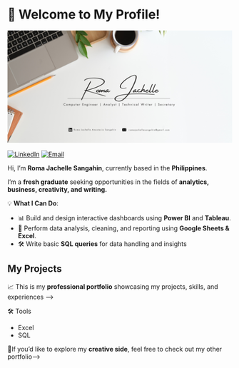 # 👋 Welcome to My Profile!
![My Banner](Images/banner.png)

[![LinkedIn](https://img.shields.io/badge/LinkedIn-blue)](https://www.linkedin.com/in/romajachelle/)        [![Email](https://img.shields.io/badge/Email-red)](mailto:romajachellesangahin@gmail.com)


Hi, I’m **Roma Jachelle Sangahin**, currently based in the **Philippines**.

I’m a **fresh graduate** seeking opportunities in the fields of **analytics, business, creativity, and writing.**

💡 **What I Can Do**:

* 📊 Build and design interactive dashboards using **Power BI** and **Tableau**.
* 📑 Perform data analysis, cleaning, and reporting using **Google Sheets & Excel**.
* 🛠️ Write basic **SQL queries** for data handling and insights

## My Projects
   📈 This is my **professional portfolio** showcasing my projects, skills, and experiences --> 

🛠️ Tools

* Excel
* SQL

📝If you’d like to explore my **creative side**, feel free to check out my other portfolio-->







